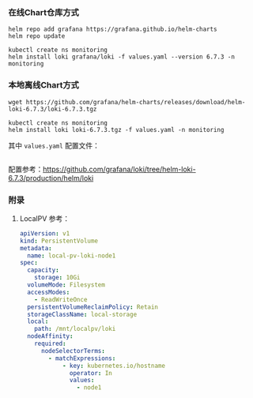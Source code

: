 ### 在线Chart仓库方式

```shell
helm repo add grafana https://grafana.github.io/helm-charts
helm repo update
```

```shell
kubectl create ns monitoring
helm install loki grafana/loki -f values.yaml --version 6.7.3 -n monitoring
```

### 本地离线Chart方式

```shell
wget https://github.com/grafana/helm-charts/releases/download/helm-loki-6.7.3/loki-6.7.3.tgz
```

```shell
kubectl create ns monitoring
helm install loki loki-6.7.3.tgz -f values.yaml -n monitoring
```

其中 `values.yaml` 配置文件：

```yaml

```

配置参考：https://github.com/grafana/loki/tree/helm-loki-6.7.3/production/helm/loki

### 附录

1. LocalPV 参考：

   ```yaml
   apiVersion: v1
   kind: PersistentVolume
   metadata:
     name: local-pv-loki-node1
   spec:
     capacity:
       storage: 10Gi
     volumeMode: Filesystem
     accessModes:
       - ReadWriteOnce
     persistentVolumeReclaimPolicy: Retain
     storageClassName: local-storage
     local:
       path: /mnt/localpv/loki
     nodeAffinity:
       required:
         nodeSelectorTerms:
           - matchExpressions:
               - key: kubernetes.io/hostname
                 operator: In
                 values:
                   - node1
   ```

